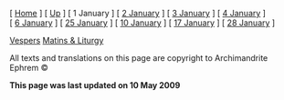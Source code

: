 \[ [Home](index.md) \] \[ [Up](jan-int.md) \] \[ 1 January \] \[ [2 January](jan02.md) \] \[ [3 January](3_january.md) \] \[ [4 January](4_january.md) \] \[ [6 January](6january.md) \] \[ [25 January](25_january.md) \] \[ [10 January](10_january.md) \] \[ [17 January](17%20January.md) \] \[ [28 January](28_january.md) \]

[Vespers](01janVes.md)
[Matins & Liturgy](01janMat.md)

All texts and translations on this page are copyright to
Archimandrite Ephrem ©

**This page was last updated on 10 May 2009**
